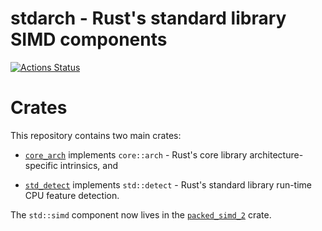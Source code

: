 stdarch - Rust's standard library SIMD components
=======

[![Actions Status](https://github.com/rust-lang/stdarch/workflows/CI/badge.svg)](https://github.com/rust-lang/stdarch/actions)


# Crates

This repository contains two main crates:

* [`core_arch`](crates/core_arch/README.md) implements `core::arch` - Rust's
  core library architecture-specific intrinsics, and
  
* [`std_detect`](crates/std_detect/README.md) implements `std::detect` - Rust's
  standard library run-time CPU feature detection.

The `std::simd` component now lives in the
[`packed_simd_2`](https://github.com/rust-lang/packed_simd) crate.
